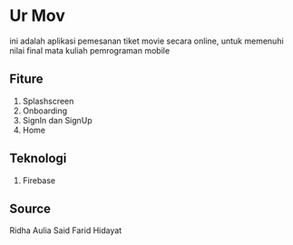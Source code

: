 # Ur Mov
ini adalah aplikasi pemesanan tiket movie secara online, untuk memenuhi nilai final mata kuliah pemrograman mobile

## Fiture
1. Splashscreen
2. Onboarding
3. SignIn dan SignUp
4. Home

## Teknologi
1. Firebase

## Source
Ridha Aulia
Said Farid Hidayat
